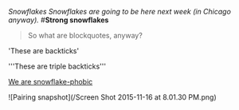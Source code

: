 *Snowflakes*
_Snowflakes are going to be here next week (in Chicago anyway)._
#__Strong snowflakes__

> So what are blockquotes, anyway?

'These are backticks'

'''These are triple
backticks'''

[We are snowflake-phobic](http://pngimg.com/upload/snowflakes_PNG7545.png)

![Pairing snapshot](/Screen Shot 2015-11-16 at 8.01.30 PM.png)